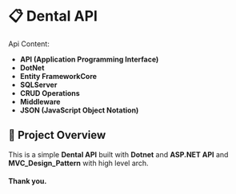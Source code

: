# 📋 Dental API


Api Content:

- **API (Application Programming Interface)**
- **DotNet**
- **Entity FrameworkCore**
- **SQLServer**
- **CRUD Operations**
- **Middleware**
- **JSON (JavaScript Object Notation)**

## 📖 Project Overview

This is a simple **Dental API** built with **Dotnet** and **ASP.NET API** and **MVC_Design_Pattern** with high level arch.


#### Thank you.